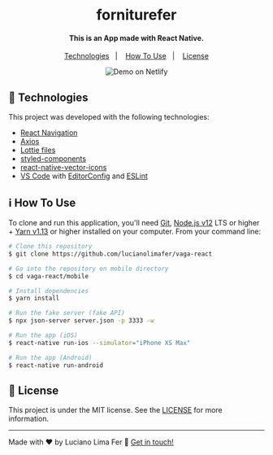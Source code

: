 
<h1 align="center">
        forniturefer
</h1>

<h4 align="center">
  This is an App made with React Native.
</h4>


<p align="center">
  <a href="#rocket-technologies">Technologies</a>&nbsp;&nbsp;&nbsp;|&nbsp;&nbsp;&nbsp;
  <a href="#information_source-how-to-use">How To Use</a>&nbsp;&nbsp;&nbsp;|&nbsp;&nbsp;&nbsp;
  <a href="#memo-license">License</a>
</p>


<p align="center">
  <img alt="Demo on Netlify" src="https://res.cloudinary.com/dgbrkdrvg/image/upload/v1613613464/intro_2_ukoznt.png">
</p>

## :rocket: Technologies

This project was developed with the following technologies:

-  [React Navigation](https://reactnavigation.org/)
-  [Axios](https://github.com/axios/axios)
-  [Lottie files](https://github.com/lottie-react-native/lottie-react-native)
-  [styled-components](https://www.styled-components.com/)
-  [react-native-vector-icons](https://github.com/oblador/react-native-vector-icons)
-  [VS Code][vc] with [EditorConfig][vceditconfig] and [ESLint][vceslint]

## :information_source: How To Use

To clone and run this application, you'll need [Git](https://git-scm.com), [Node.js v12][nodejs] LTS or higher + [Yarn v1.13][yarn] or higher installed on your computer. From your command line:

```bash
# Clone this repository
$ git clone https://github.com/lucianolimafer/vaga-react

# Go into the repository on mobile directory
$ cd vaga-react/mobile

# Install dependencies
$ yarn install

# Run the fake server (fake API)
$ npx json-server server.json -p 3333 -w

# Run the app (iOS)
$ react-native run-ios --simulator="iPhone XS Max"

# Run the app (Android)
$ react-native run-android
```

## :memo: License
This project is under the MIT license. See the [LICENSE](https://github.com/lucianolimafer) for more information.

---

Made with ♥ by Luciano Lima Fer :wave: [Get in touch!](https://www.linkedin.com/in/lucianolimafer/)

[nodejs]: https://nodejs.org/
[yarn]: https://yarnpkg.com/
[vc]: https://code.visualstudio.com/
[vceditconfig]: https://marketplace.visualstudio.com/items?itemName=EditorConfig.EditorConfig
[vceslint]: https://marketplace.visualstudio.com/items?itemName=dbaeumer.vscode-eslint
